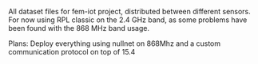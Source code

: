 

All dataset files for fem-iot project, distributed between different sensors. For now using RPL classic on the 2.4 GHz band, as some problems have been found with the 868 MHz band usage. 

Plans: Deploy everything using nullnet on 868Mhz and a custom communication protocol on top of 15.4
